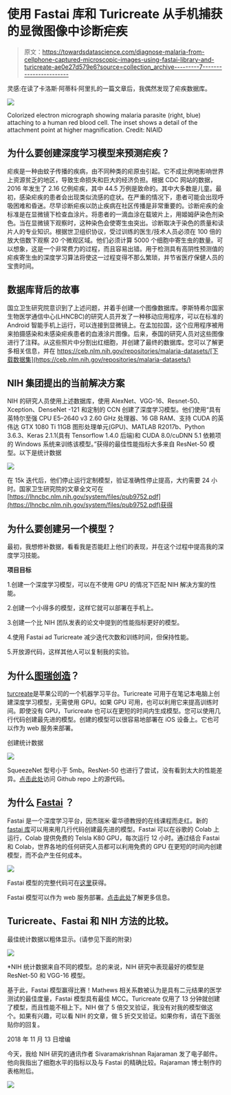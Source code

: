 # 使用 Fastai 库和 Turicreate 从手机捕获的显微图像中诊断疟疾

> 原文：<https://towardsdatascience.com/diagnose-malaria-from-cellphone-captured-microscopic-images-using-fastai-library-and-turicreate-ae0e27d579e6?source=collection_archive---------7----------------------->

灵感:在读了卡洛斯·阿蒂科·阿里扎的一篇文章后，我偶然发现了疟疾数据库。

![](img/75a4208e50b4dcf72b916e31b85e5ea4.png)

Colorized electron micrograph showing malaria parasite (right, blue) attaching to a human red blood cell. The inset shows a detail of the attachment point at higher magnification. Credit: NIAID

## 为什么要创建深度学习模型来预测疟疾？

疟疾是一种由蚊子传播的疾病，由不同种类的疟原虫引起。它不成比例地影响世界上资源贫乏的地区，导致生命损失和巨大的经济负担。根据 CDC 网站的数据，2016 年发生了 2.16 亿例疟疾，其中 44.5 万例是致命的。其中大多数是儿童。最初，感染疟疾的患者会出现类似流感的症状。在严重的情况下，患者可能会出现呼吸困难和昏迷。尽早诊断疟疾以防止疾病在社区传播是非常重要的。诊断疟疾的金标准是在显微镜下检查血涂片。将患者的一滴血涂在载玻片上，用姬姆萨染色剂染色。当在显微镜下观察时，这种染色会使寄生虫突出。诊断取决于染色的质量和读片人的专业知识。根据世卫组织协议，受过训练的医生/技术人员必须在 100 倍的放大倍数下观察 20 个微观区域。他们必须计算 5000 个细胞中寄生虫的数量。可以想象，这是一个非常费力的过程，而且容易出错。用于检测具有高阴性预测值的疟疾寄生虫的深度学习算法将使这一过程变得不那么繁琐，并节省医疗保健人员的宝贵时间。

## 数据库背后的故事

国立卫生研究院意识到了上述问题，并着手创建一个图像数据库。李斯特希尔国家生物医学通信中心(LHNCBC)的研究人员开发了一种移动应用程序，可以在标准的 Android 智能手机上运行，可以连接到显微镜上。在孟加拉国，这个应用程序被用来拍摄感染和未感染疟疾患者的血液涂片图像。后来，泰国的研究人员对这些图像进行了注释。从这些照片中分割出红细胞，并创建了最终的数据库。您可以了解更多相关信息，并在 https://ceb.nlm.nih.gov/repositories/malaria-datasets/[下载数据集](https://ceb.nlm.nih.gov/repositories/malaria-datasets/)

## NIH 集团提出的当前解决方案

NIH 的研究人员使用上述数据库，使用 AlexNet、VGG-16、Resnet-50、Xception、DenseNet -121 和定制的 CCN 创建了深度学习模型。他们使用“具有英特尔至强 CPU E5–2640 v3 2.60 GHz 处理器、16 GB RAM、支持 CUDA 的英伟达 GTX 1080 Ti 11GB 图形处理单元(GPU)、MATLAB R2017b、Python 3.6.3、Keras 2.1.1(具有 Tensorflow 1.4.0 后端)和 CUDA 8.0/cuDNN 5.1 依赖项的 Windows 系统来训练该模型。”获得的最佳性能指标大多来自 ResNet-50 模型。以下是统计数据

![](img/8c8d9cea204861fc77402ac3353df39c.png)

在 15k 迭代后，他们停止运行定制模型，验证准确性停止提高，大约需要 24 小时。国家卫生研究院的文章全文可在[https://lhncbc.nlm.nih.gov/system/files/pub9752.pdf](https://lhncbc.nlm.nih.gov/system/files/pub9752.pdf)获得

## 为什么要创建另一个模型？

最初，我想修补数据，看看我是否能赶上他们的表现，并在这个过程中提高我的深度学习技能。

**项目目标**

1.创建一个深度学习模型，可以在不使用 GPU 的情况下匹配 NIH 解决方案的性能。

2.创建一个小得多的模型，这样它就可以部署在手机上。

3.创建一个比 NIH 团队发表的论文中提到的性能指标更好的模型。

4.使用 Fastai ad Turicreate 减少迭代次数和训练时间，但保持性能。

5.开放源代码，这样其他人可以复制我的实验。

## 为什么[图瑞创造](https://github.com/apple/turicreate)？

[turcreate](https://github.com/apple/turicreate)是苹果公司的一个机器学习平台。Turicreate 可用于在笔记本电脑上创建深度学习模型，无需使用 GPU。如果 GPU 可用，也可以利用它来提高训练时间。即使没有 GPU，Turicreate 也可以在更短的时间内生成模型。您可以使用几行代码创建最先进的模型。创建的模型可以很容易地部署在 iOS 设备上。它也可以作为 web 服务来部署。

创建统计数据

![](img/7ccc59b8e59b0cb57d943dcb36900a51.png)

SqueezeNet 型号小于 5mb。ResNet-50 也进行了尝试，没有看到太大的性能差异。[点击此处](https://github.com/johnyquest7/Malaria_detection_TuriCreate/blob/master/Detect%20malaria%20squeezenet.ipynb)访问 Github repo 上的源代码。

## 为什么 [Fastai](https://www.fast.ai/2018/10/02/fastai-ai/) ？

Fastai 是一个深度学习平台，因杰瑞米·霍华德教授的在线课程而走红。新的 [fastai 库](https://docs.fast.ai/)可以用来用几行代码创建最先进的模型。Fastai 可以在谷歌的 Colab 上运行，Colab 提供免费的 Telsla K80 GPU，每次运行 12 小时。通过结合 Fastai 和 Colab，世界各地的任何研究人员都可以利用免费的 GPU 在更短的时间内创建模型，而不会产生任何成本。

![](img/d2d14209613b83bd23ad88c17ede09b8.png)

Fastai 模型的完整代码可在[这里](https://github.com/johnyquest7/Malaria_Fastai/blob/master/Malaria_detection2_Fastai_Resnet50.ipynb)获得。

Fastai 模型可以作为 web 服务部署。[点击此处](https://course-v3.fast.ai/deployment_zeit.html#upload-your-trained-model-file)了解更多信息。

## Turicreate、Fastai 和 NIH 方法的比较。

最佳统计数据以粗体显示。(请参见下面的附录)

![](img/84be6ccd5d0f0fab39048ec2a7b2509d.png)

*NIH 统计数据来自不同的模型。总的来说，NIH 研究中表现最好的模型是 ResNet-50 和 VGG-16 模型。

基于此，Fastai 模型赢得比赛！Mathews 相关系数被认为是具有二元结果的医学测试的最佳度量，Fastai 模型具有最佳 MCC。Turicreate 仅用了 13 分钟就创建了模型，而且性能不相上下。NIH 做了 5 倍交叉验证，我没有对我的模型做这个。如果有兴趣，可以看 NIH 的文章，做 5 折交叉验证。如果你有，请在下面张贴你的回复。

2018 年 11 月 13 日增编

今天，我给 NIH 研究的通讯作者 Sivaramakrishnan Rajaraman 发了电子邮件。他向我指出了细胞水平的指标以及与 Fastai 的精确比较。Rajaraman 博士制作的表格附后。

![](img/3fce0ef6e4ac8f7b64d21d36fa6a56e1.png)